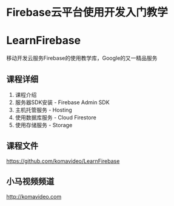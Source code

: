 Firebase云平台使用开发入门教学
===========================

# LearnFirebase

移动开发云服务Firebase的使用教学库，Google的又一精品服务

## 课程详细

01. 课程介绍
02. 服务器SDK安装 - Firebase Admin SDK
03. 主机托管服务 - Hosting
04. 使用数据库服务 - Cloud Firestore
05. 使用存储服务 - Storage

## 课程文件

https://github.com/komavideo/LearnFirebase

## 小马视频频道
http://komavideo.com
